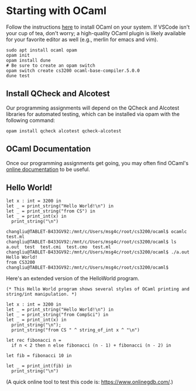 # Starting with OCaml

Follow the instructions
[here](https://cs3110.github.io/textbook/chapters/preface/install.html)
to install OCaml on your system. If VSCode isn't your cup of tea,
don't worry; a high-quality OCaml plugin is likely available for your
favorite editor as well (e.g., merlin for emacs and vim).

```
sudo apt install ocaml opam
opam init
opam install dune
# Be sure to create an opam switch
opam switch create cs3200 ocaml-base-compiler.5.0.0
dune test
```

## Install QCheck and Alcotest

Our programming assignments will depend on the QCheck and Alcotest
libraries for automated testing, which can be installed via opam with
the following command:

```
opam install qcheck alcotest qcheck-alcotest
```

## OCaml Documentation

Once our programming assignments get going, you may often find OCaml's
[online documentation](https://v2.ocaml.org/api/) to be useful.

## Hello World!

```
let x : int = 3200 in
let _ = print_string("Hello World!\n") in
let _ = print_string("from CS") in
let _ = print_int(x) in
  print_string("\n")
```

```
changliu@TABLET-B433GV92:/mnt/c/Users/msg4c/root/cs3200/ocaml$ ocamlc test.ml
changliu@TABLET-B433GV92:/mnt/c/Users/msg4c/root/cs3200/ocaml$ ls
a.out  test  test.cmi  test.cmo  test.ml
changliu@TABLET-B433GV92:/mnt/c/Users/msg4c/root/cs3200/ocaml$ ./a.out
Hello World!
from CS3200
changliu@TABLET-B433GV92:/mnt/c/Users/msg4c/root/cs3200/ocaml$ 
```

Here's an extended version of the HelloWorld program.

```
(* This Hello World program shows several styles of OCaml printing and string/int manipulation. *)

let x : int = 3200 in
let _ = print_string("Hello World!\n") in
let _ = print_string("from CompSci") in
let _ = print_int(x) in
  print_string("\n");
  print_string("from CS " ^ string_of_int x ^ "\n")
```  


```
let rec fibonacci n =
  if n < 2 then n else fibonacci (n - 1) + fibonacci (n - 2) in

let fib = fibonacci 10 in

let _ = print_int(fib) in
  print_string("\n")  
```



(A quick online tool to test this code is: https://www.onlinegdb.com/.)
